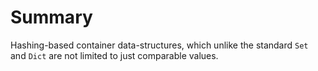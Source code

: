 # Summary

Hashing-based container data-structures, which unlike the standard `Set` and `Dict` are not limited to just comparable values.
